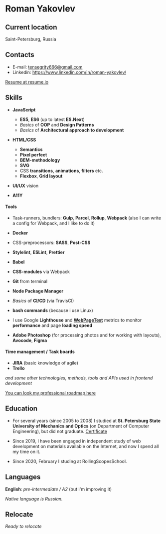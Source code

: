 # Roman Yakovlev

## Current location
Saint-Petersburg, Russia

## Contacts
* E-mail: tensegrity666@gmail.com
* Linkedin: https://www.linkedin.com/in/roman-yakovlev/

[Resume at resume.io](https://resume.io/r/F2iD3PJS3)



## Skills
* __JavaScript__
  * __ES5__, __ES6__ (up to latest __ES.Next__)
  * _Basics_ of __OOP__ and __Design Patterns__
  * _Basics_ of __Architectural approach to development__ 

* __HTML/CSS__
  * __Semantics__
  * __Pixel perfect__
  * __BEM-methodology__
  * __SVG__
  * CSS __transitions__, __animations__, __filters__ etc.
  * __Flexbox__, __Grid layout__

* __UI/UX__ vision
* __A11Y__


#### Tools
* Task-runners, bundlers: __Gulp__, __Parcel__, __Rollup__, __Webpack__ (also I can write a config for Webpack, and I like to do it)
* __Docker__
* CSS-preprocessors: __SASS__, __Post-CSS__
* __Stylelint__, __ESLint__, __Prettier__
* __Babel__
* __CSS-modules__ via Webpack

* __Git__ from terminal
* __Node Package Manager__
* _Basics_ of __CI/CD__ (via TravisCI)
* __bash commands__ (because i use Linux)

* I use Google __Lighthouse__ and __[WebPageTest](https://www.webpagetest.org/)__ metrics to monitor __performance__ and page __loading speed__

* __Adobe Photoshop__ (for processing photos and for working with layouts), __Avocode__, __Figma__


#### Time management / Task boards
* __JIRA__ (basic knowledge of agile)
* __Trello__

_and some other technologies, methods, tools and APIs used in frontend development_

[You can look my professional roadmap here](https://coggle.it/diagram/XlF8mYXWyjqVKh0D/t/web-dev-roadmap/830b7b3b7a40c41873cb64df860a05e3cf0806a8947c4134c4686a86149f0071)


## Education
* For several years (since 2005 to 2008) I studied at __St. Petersburg State University of Mechanics and Optics__ (on Department of Computer Engineering), but did not graduate.
[Certificate](./assets/certificate.pdf)

* Since 2019, I have been engaged in independent study of web development on materials available on the Internet,
and now I spend all my time on it.

* Since 2020, February I studing at RollingScopesSchool.


## Languages
__English__: _pre-intermediate / A2_ (but I'm improving it)

_Native language is Russian._


## Relocate
_Ready to relocate_
